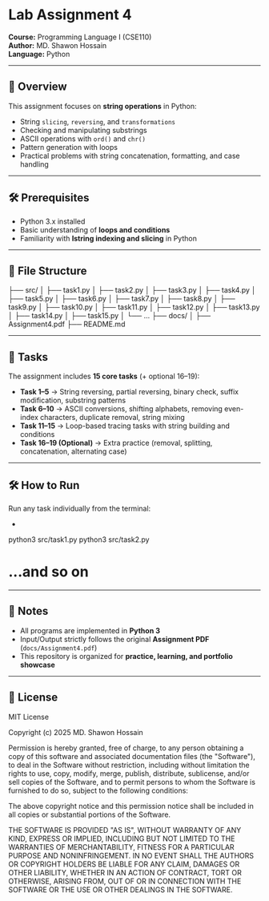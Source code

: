 # Lab Assignment 4 
**Course:** Programming Language I (CSE110)  
**Author:** MD. Shawon Hossain  
**Language:** Python  

---

## 📌 Overview  
This assignment focuses on **string operations** in Python:

- String `slicing`, `reversing`, and `transformations`
- Checking and manipulating substrings
- ASCII operations with `ord()` and `chr()`
- Pattern generation with loops
- Practical problems with string concatenation, formatting, and case handling

---

## 🛠️ Prerequisites  
- Python 3.x installed  
- Basic understanding of **loops and conditions**  
- Familiarity with **lstring indexing and slicing** in Python  

---

## 📂 File Structure  
├── src/
│   ├── task1.py
│   ├── task2.py
│   ├── task3.py
│   ├── task4.py
│   ├── task5.py
│   ├── task6.py
│   ├── task7.py
│   ├── task8.py
│   ├── task9.py
│   ├── task10.py
│   ├── task11.py
│   ├── task12.py
│   ├── task13.py
│   ├── task14.py
│   ├── task15.py
│   └── ...
├── docs/
│   ├── Assignment4.pdf
├── README.md

---

## 📂 Tasks  
The assignment includes **15 core tasks** (+ optional 16–19):

- **Task 1–5** → String reversing, partial reversing, binary check, suffix modification, substring patterns
- **Task 6–10** → ASCII conversions, shifting alphabets, removing even-index characters, duplicate removal, string mixing
- **Task 11–15** → Loop-based tracing tasks with string building and conditions
- **Task 16–19 (Optional)** → Extra practice (removal, splitting, concatenation, alternating case)

---

## 🛠️ How to Run  
Run any task individually from the terminal:  
- ```bash
python3 src/task1.py
python3 src/task2.py
# ...and so on

---

## 📎 Notes
- All programs are implemented in **Python 3**
- Input/Output strictly follows the original **Assignment PDF** (`docs/Assignment4.pdf`)
- This repository is organized for **practice, learning, and portfolio showcase**

---

## 📜 License
MIT License  

Copyright (c) 2025 MD. Shawon Hossain  

Permission is hereby granted, free of charge, to any person obtaining a copy
of this software and associated documentation files (the "Software"), to deal
in the Software without restriction, including without limitation the rights
to use, copy, modify, merge, publish, distribute, sublicense, and/or sell
copies of the Software, and to permit persons to whom the Software is
furnished to do so, subject to the following conditions:

The above copyright notice and this permission notice shall be included in all
copies or substantial portions of the Software.

THE SOFTWARE IS PROVIDED "AS IS", WITHOUT WARRANTY OF ANY KIND, EXPRESS OR
IMPLIED, INCLUDING BUT NOT LIMITED TO THE WARRANTIES OF MERCHANTABILITY,
FITNESS FOR A PARTICULAR PURPOSE AND NONINFRINGEMENT. IN NO EVENT SHALL THE
AUTHORS OR COPYRIGHT HOLDERS BE LIABLE FOR ANY CLAIM, DAMAGES OR OTHER
LIABILITY, WHETHER IN AN ACTION OF CONTRACT, TORT OR OTHERWISE, ARISING FROM,
OUT OF OR IN CONNECTION WITH THE SOFTWARE OR THE USE OR OTHER DEALINGS IN THE
SOFTWARE.